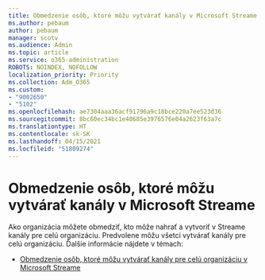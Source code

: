 ```yaml
---
title: Obmedzenie osôb, ktoré môžu vytvárať kanály v Microsoft Streame
ms.author: pebaum
author: pebaum
manager: scotv
ms.audience: Admin
ms.topic: article
ms.service: o365-administration
ROBOTS: NOINDEX, NOFOLLOW
localization_priority: Priority
ms.collection: Adm_O365
ms.custom:
- "9002650"
- "5102"
ms.openlocfilehash: ae7304aaa36acf91796a9c18bce220a7ee523d36
ms.sourcegitcommit: 8bc60ec34bc1e40685e3976576e04a2623f63a7c
ms.translationtype: HT
ms.contentlocale: sk-SK
ms.lasthandoff: 04/15/2021
ms.locfileid: "51809274"
---
```

# <a name="restrict-who-can-create-channels-in-microsoft-stream"></a>Obmedzenie osôb, ktoré môžu vytvárať kanály v Microsoft Streame

Ako organizácia môžete obmedziť, kto môže nahrať a vytvoriť v Streame kanály pre celú organizáciu. Predvolene môžu všetci vytvárať kanály pre celú organizáciu. Ďalšie informácie nájdete v témach:

- [Obmedzenie osôb, ktoré môžu vytvárať kanály pre celú organizáciu v Microsoft Streame](https://docs.microsoft.com/stream/restrict-companywide-channels)
